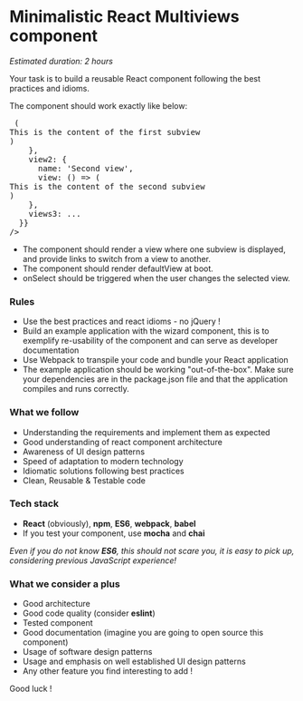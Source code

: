 # Minimalistic React Multiviews component

_Estimated duration: 2 hours_

Your task is to build a reusable React component following the best practices and idioms.

The component should work exactly like below:

<pre><Multiviews
  onSelect={function(e) {}}
  defaultView="view2"
  views={{
    view1: {
      name: 'First View',
      view: () => (<div>This is the content of the first subview</div>)
    },
    view2: {
      name: 'Second view',
      view: () => (<div>This is the content of the second subview</div>)
    },
    views3: ...
  }}
/></pre>

*   The component should render a view where one subview is displayed, and provide links to switch from a view to another.
*   The component should render defaultView at boot.
*   onSelect should be triggered when the user changes the selected view.

### Rules

*   Use the best practices and react idioms - no jQuery !
*   Build an example application with the wizard component, this is to exemplify re-usability of the component and can serve as developer documentation
*   Use Webpack to transpile your code and bundle your React application
*   The example application should be working "out-of-the-box". Make sure your dependencies are in the package.json file and that the application compiles and runs correctly.

### What we follow

*   Understanding the requirements and implement them as expected
*   Good understanding of react component architecture
*   Awareness of UI design patterns
*   Speed of adaptation to modern technology
*   Idiomatic solutions following best practices
*   Clean, Reusable & Testable code

### Tech stack

*   **React** (obviously), **npm**, **ES6**, **webpack**, **babel**
*   If you test your component, use **mocha** and **chai**

_Even if you do not know **ES6**, this should not scare you, it is easy to pick up, considering previous JavaScript experience!_

### What we consider a plus

*   Good architecture
*   Good code quality (consider **eslint**)
*   Tested component
*   Good documentation (imagine you are going to open source this component)
*   Usage of software design patterns
*   Usage and emphasis on well established UI design patterns
*   Any other feature you find interesting to add !

Good luck !
